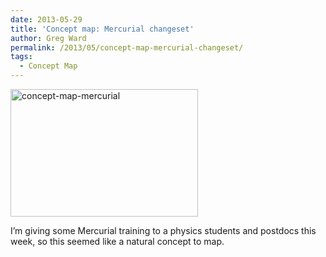 ```yaml
---
date: 2013-05-29
title: 'Concept map: Mercurial changeset'
author: Greg Ward
permalink: /2013/05/concept-map-mercurial-changeset/
tags:
  - Concept Map
---
```

[<img class="alignnone size-medium wp-image-2916" alt="concept-map-mercurial" src="http://teaching.software-carpentry.org/wp-content/uploads/2013/05/concept-map-mercurial-300x204.jpg" width="300" height="204" />][1]

I&#8217;m giving some Mercurial training to a physics students and postdocs this week, so this seemed like a natural concept to map.

 [1]: http://teaching.software-carpentry.org/wp-content/uploads/2013/05/concept-map-mercurial.jpg
